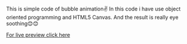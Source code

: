 This is simple code of bubble animation✌
In this code i have use object oriented programming and HTML5 Canvas.
And the result is really eye soothing😊😊

[For live preview click here](https://raw.githack.com/Sushant0402/Some-cool-projects/main/Bubble/Bubble_animation.html)
